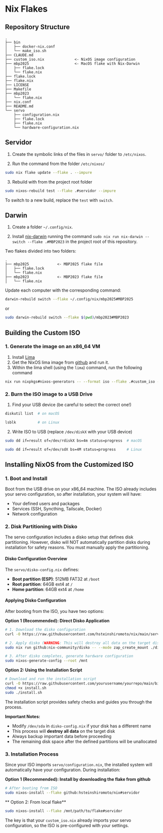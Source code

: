# Nix Flakes

## Repository Structure

```
.
├── bin
│   ├── docker-nix.conf
│   └── make_iso.sh
├── CLAUDE.md
├── custom_iso.nix              <- NixOS image configuration
├── mbp2025                     <- MacOS flake with Nix-Darwin
│   ├── flake.lock
│   └── flake.nix
├── flake.lock
├── flake.nix
├── LICENSE
├── Makefile
├── mbp2023
│   └── flake.nix
├── nix.conf
├── README.md
└── servo
    ├── configuration.nix
    ├── flake.lock
    ├── flake.nix
    └── hardware-configuration.nix

```

## Servidor

1. Create the symbolic links of the files in `servo/` folder to `/etc/nixos`.

2. Run the command from the folder `/etc/nixos/`
```bash
sudo nix flake update --flake . --impure
```

3. Rebuild with from the project root folder
```bash
sudo nixos-rebuild test --flake .#servidor --impure
```

To switch to a new build, replace the `test` with `switch`.

## Darwin

1. Create a folder `~/.config/nix`.

1. Install [nix-darwin](https://github.com/nix-darwin/nix-darwin) running the command `sudo nix run nix-darwin -- switch --flake .#MBP2023` in the project root of this repository.

Two flakes divided into two folders:

```
.
├── mbp2025             <- MBP2025 flake file
│   ├── flake.lock
│   └── flake.nix
├── mbp2023             <- MBP2023 flake file
│   └── flake.nix
```

Update each computer with the corresponding command:

```bash
darwin-rebuild switch --flake ~/.config/nix/mbp2025#MBP2025
```
or
```bash
sudo darwin-rebuild switch --flake $(pwd)/mbp2023#MBP2023
```


## Building the Custom ISO

### 1. Generate the image on an x86_64 VM

1. Install [Lima](https://github.com/lima-vm/lima)
2. Get the NixOS lima image from [github](https://github.com/kasuboski/nixos-lima) and run it.
3. Within the lima shell (using the `lima`) command, run the following command

```bash
nix run nixpkgs#nixos-generators -- --format iso --flake .#custom_iso -o result
```

### 2. Burn the ISO image to a USB Drive

1. Find your USB device (be careful to select the correct one!)

```bash
diskutil list  # on macOS
```


```bash
lsblk          # on Linux
```

2. Write ISO to USB (replace `/dev/diskX` with your USB device)

```bash
sudo dd if=result of=/dev/rdiskX bs=4m status=progress  # macOS
```

```bash
sudo dd if=result of=/dev/sdX bs=4M status=progress     # Linux
```


## Installing NixOS from the Customized ISO

### 1. Boot and Install

Boot from the USB drive on your x86_64 machine. The ISO already includes your servo configuration, so after installation, your system will have:
- Your defined users and packages
- Services (SSH, Syncthing, Tailscale, Docker)
- Network configuration

### 2. Disk Partitioning with Disko

The servo configuration includes a disko setup that defines disk partitioning. However, disko will NOT automatically partition disks during installation for safety reasons. You must manually apply the partitioning.

#### Disko Configuration Overview

The `servo/disko-config.nix` defines:
- **Boot partition (ESP)**: 512MB FAT32 at `/boot`
- **Root partition**: 64GB ext4 at `/`
- **Home partition**: 64GB ext4 at `/home`

#### Applying Disko Configuration

After booting from the ISO, you have two options:

**Option 1 (Recommended): Direct Disko Application**
```bash
# 1. Download the disko configuration
curl -O https://raw.githubusercontent.com/hsteinshiromoto/nix/main/servo/disko-config.nix

# 2. Apply disko (WARNING: This will destroy all data on the target disk!)
sudo nix run github:nix-community/disko -- --mode zap_create_mount ./disko-config.nix

# 3. After disko completes, generate hardware configuration
sudo nixos-generate-config --root /mnt
```

**Option 2: Using the Installation Script**
```bash
# Download and run the installation script
curl -O https://raw.githubusercontent.com/yourusername/yourrepo/main/bin/install.sh
chmod +x install.sh
sudo ./install.sh
```

The installation script provides safety checks and guides you through the process.

**Important Notes:**
- Modify `/dev/sda` in `disko-config.nix` if your disk has a different name
- This process will **destroy all data** on the target disk
- Always backup important data before proceeding
- The remaining disk space after the defined partitions will be unallocated

### 3. Installation Process

Since your ISO imports `servo/configuration.nix`, the installed system will automatically have your configuration. During installation:

**Option 1 (Recommended): Install by downloading the flake from github**
```bash
# After booting from ISO
sudo nixos-install --flake github:hsteinshiromoto/nix#servidor
```

** Option 2: From local flake**
```bash
sudo nixos-install --flake /mnt/path/to/flake#servidor
```

The key is that your `custom_iso.nix` already imports your servo configuration, so the ISO is pre-configured with your settings.
